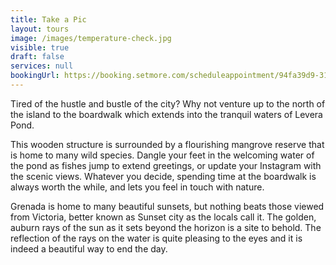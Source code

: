 ```yaml
---
title: Take a Pic
layout: tours
image: /images/temperature-check.jpg
visible: true
draft: false
services: null
bookingUrl: https://booking.setmore.com/scheduleappointment/94fa39d9-3139-41a9-b47e-20d34c9be61f/services/54379d8f-e14a-4ed4-b49a-9179d117cc7e?source=settings
---
```


Tired of the hustle and bustle of the city? Why not venture up to the north of the island to the boardwalk which extends into the tranquil waters of Levera Pond.

This wooden structure is surrounded by a flourishing mangrove reserve that is home to many wild species. Dangle your feet in the welcoming water of the pond as fishes jump to extend greetings, or update your Instagram with the scenic views. Whatever you decide, spending time at the boardwalk is always worth the while, and lets you feel in touch with nature.

Grenada is home to many beautiful sunsets, but nothing beats those viewed from Victoria, better known as Sunset city as the locals call it. The golden, auburn rays of the sun as it sets beyond the horizon is a site to behold. The reflection of the rays on the water is quite pleasing to the eyes and it is indeed a beautiful way to end the day.
